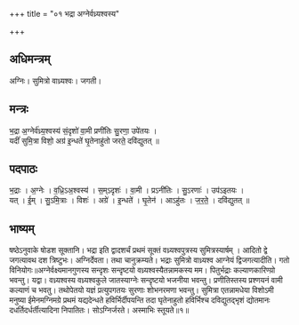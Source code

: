 +++
title = "०१ भद्रा अग्नेर्वध्र्यश्वस्य"

+++
## अधिमन्त्रम्
अग्निः। सुमित्रो वाध्र्यश्वः। जगती।

## मन्त्रः
भ॒द्रा अ॒ग्नेर्व॑ध्र्य॒श्वस्य॑ सं॒दृशो॑ वा॒मी प्रणी॑तिः सु॒रणा॒ उपे॑तयः ।  
यदीं॑ सुमि॒त्रा विशो॒ अग्र॑ इ॒न्धते॑ घृ॒तेनाहु॑तो जरते॒ दवि॑द्युतत् ॥

## पदपाठः
भ॒द्राः । अ॒ग्नेः । व॒ध्रि॒ऽअ॒श्वस्य॑ । स॒म्ऽदृशः॑ । वा॒मी । प्रऽनी॑तिः । सु॒ऽरणाः॑ । उप॑ऽइतयः ।  
यत् । ई॒म् । सु॒ऽमि॒त्राः । विशः॑ । अग्रे॑ । इ॒न्धते॑ । घृ॒तेन॑ । आऽहु॑तः । ज॒र॒ते॒ । दवि॑द्युतत् ॥

## भाष्यम्
षष्ठेऽनुवाके षोडश सूक्तानि। भद्रा इति द्वादशर्चं प्रथमं सूक्तं वध्र्यश्वपुत्रस्य सुमित्रस्यार्षम् । आदितो द्वे जगत्यावथ दश त्रिष्टुभः। अग्निर्देवता। तथा चानुक्रम्यते। भद्राः सुमित्रो वाध्र्यश्व आग्नेयं द्विजगत्यादीति। गतो विनियोगः॥अग्नेर्वक्ष्यमानगुणस्य सन्दृशः सन्दृष्टयो वध्र्यश्वस्यैतन्नामकस्य मम। पितुर्भद्राः कल्याणकारिण्य़ो भवन्तु। यद्वा। वध्र्यश्वस्य वध्र्यश्वकुले जातस्याग्नेः सन्दृष्टयो भजनीया भवन्तु। प्रणीतिस्तस्य प्रश्णयनं वामी कल्याणं च भवतु। तथोपेतयो यज्ञं प्रत्युपगतयः सुरणाः शोभनरमणा भवन्तु। सुमित्रा एतन्नामधेया विशोऽमी मनुष्या ईमेनमग्निमग्रे प्रथमं यद्यदेन्धते हविर्भिर्दीपयन्ति तदा घृतेनाहुतो हविर्भिश्च दविद्युतद्भृशं द्योतमानः दधर्तिदर्धर्तीत्यादिना निपातितः। सोऽग्निर्जरते। अस्माभिः स्तूयते॥१॥